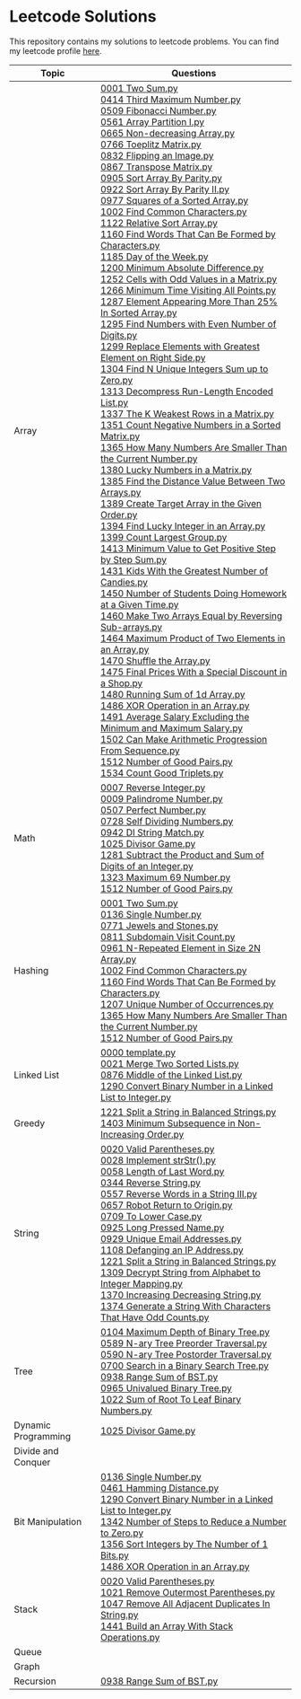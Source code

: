 # Leetcode Solutions

This repository contains my solutions to leetcode problems. You can find my leetcode profile [here](https://leetcode.com/AtharvRedij/).

| Topic | Questions |
| ----- | --------- |
| Array | [0001 Two Sum.py](<./0001 Two Sum.py>) <br>[0414 Third Maximum Number.py](<./0414 Third Maximum Number.py>) <br>[0509 Fibonacci Number.py](<./0509 Fibonacci Number.py>) <br>[0561 Array Partition I.py](<./0561 Array Partition I.py>) <br>[0665 Non-decreasing Array.py](<./0665 Non-decreasing Array.py>) <br>[0766 Toeplitz Matrix.py](<./0766 Toeplitz Matrix.py>) <br>[0832 Flipping an Image.py](<./0832 Flipping an Image.py>) <br>[0867 Transpose Matrix.py](<./0867 Transpose Matrix.py>) <br>[0905 Sort Array By Parity.py](<./0905 Sort Array By Parity.py>) <br>[0922 Sort Array By Parity II.py](<./0922 Sort Array By Parity II.py>) <br>[0977 Squares of a Sorted Array.py](<./0977 Squares of a Sorted Array.py>) <br>[1002 Find Common Characters.py](<./1002 Find Common Characters.py>) <br>[1122 Relative Sort Array.py](<./1122 Relative Sort Array.py>) <br>[1160 Find Words That Can Be Formed by Characters.py](<./1160 Find Words That Can Be Formed by Characters.py>) <br>[1185 Day of the Week.py](<./1185 Day of the Week.py>) <br>[1200 Minimum Absolute Difference.py](<./1200 Minimum Absolute Difference.py>) <br>[1252 Cells with Odd Values in a Matrix.py](<./1252 Cells with Odd Values in a Matrix.py>) <br>[1266 Minimum Time Visiting All Points.py](<./1266 Minimum Time Visiting All Points.py>) <br>[1287 Element Appearing More Than 25% In Sorted Array.py](<./1287 Element Appearing More Than 25% In Sorted Array.py>) <br>[1295 Find Numbers with Even Number of Digits.py](<./1295 Find Numbers with Even Number of Digits.py>) <br>[1299 Replace Elements with Greatest Element on Right Side.py](<./1299 Replace Elements with Greatest Element on Right Side.py>) <br>[1304 Find N Unique Integers Sum up to Zero.py](<./1304 Find N Unique Integers Sum up to Zero.py>) <br>[1313 Decompress Run-Length Encoded List.py](<./1313 Decompress Run-Length Encoded List.py>) <br>[1337 The K Weakest Rows in a Matrix.py](<./1337 The K Weakest Rows in a Matrix.py>) <br>[1351 Count Negative Numbers in a Sorted Matrix.py](<./1351 Count Negative Numbers in a Sorted Matrix.py>) <br>[1365 How Many Numbers Are Smaller Than the Current Number.py](<./1365 How Many Numbers Are Smaller Than the Current Number.py>) <br>[1380 Lucky Numbers in a Matrix.py](<./1380 Lucky Numbers in a Matrix.py>) <br>[1385 Find the Distance Value Between Two Arrays.py](<./1385 Find the Distance Value Between Two Arrays.py>) <br>[1389 Create Target Array in the Given Order.py](<./1389 Create Target Array in the Given Order.py>) <br>[1394 Find Lucky Integer in an Array.py](<./1394 Find Lucky Integer in an Array.py>) <br>[1399 Count Largest Group.py](<./1399 Count Largest Group.py>) <br>[1413 Minimum Value to Get Positive Step by Step Sum.py](<./1413 Minimum Value to Get Positive Step by Step Sum.py>) <br>[1431 Kids With the Greatest Number of Candies.py](<./1431 Kids With the Greatest Number of Candies.py>) <br>[1450 Number of Students Doing Homework at a Given Time.py](<./1450 Number of Students Doing Homework at a Given Time.py>) <br>[1460 Make Two Arrays Equal by Reversing Sub-arrays.py](<./1460 Make Two Arrays Equal by Reversing Sub-arrays.py>) <br>[1464 Maximum Product of Two Elements in an Array.py](<./1464 Maximum Product of Two Elements in an Array.py>) <br>[1470 Shuffle the Array.py](<./1470 Shuffle the Array.py>) <br>[1475 Final Prices With a Special Discount in a Shop.py](<./1475 Final Prices With a Special Discount in a Shop.py>) <br>[1480 Running Sum of 1d Array.py](<./1480 Running Sum of 1d Array.py>) <br>[1486 XOR Operation in an Array.py](<./1486 XOR Operation in an Array.py>) <br>[1491 Average Salary Excluding the Minimum and Maximum Salary.py](<./1491 Average Salary Excluding the Minimum and Maximum Salary.py>) <br>[1502 Can Make Arithmetic Progression From Sequence.py](<./1502 Can Make Arithmetic Progression From Sequence.py>) <br>[1512 Number of Good Pairs.py](<./1512 Number of Good Pairs.py>) <br>[1534 Count Good Triplets.py](<./1534 Count Good Triplets.py>) <br> | 
| Math | [0007 Reverse Integer.py](<./0007 Reverse Integer.py>) <br>[0009 Palindrome Number.py](<./0009 Palindrome Number.py>) <br>[0507 Perfect Number.py](<./0507 Perfect Number.py>) <br>[0728 Self Dividing Numbers.py](<./0728 Self Dividing Numbers.py>) <br>[0942 DI String Match.py](<./0942 DI String Match.py>) <br>[1025 Divisor Game.py](<./1025 Divisor Game.py>) <br>[1281 Subtract the Product and Sum of Digits of an Integer.py](<./1281 Subtract the Product and Sum of Digits of an Integer.py>) <br>[1323 Maximum 69 Number.py](<./1323 Maximum 69 Number.py>) <br>[1512 Number of Good Pairs.py](<./1512 Number of Good Pairs.py>) <br> | 
| Hashing | [0001 Two Sum.py](<./0001 Two Sum.py>) <br>[0136 Single Number.py](<./0136 Single Number.py>) <br>[0771 Jewels and Stones.py](<./0771 Jewels and Stones.py>) <br>[0811 Subdomain Visit Count.py](<./0811 Subdomain Visit Count.py>) <br>[0961 N-Repeated Element in Size 2N Array.py](<./0961 N-Repeated Element in Size 2N Array.py>) <br>[1002 Find Common Characters.py](<./1002 Find Common Characters.py>) <br>[1160 Find Words That Can Be Formed by Characters.py](<./1160 Find Words That Can Be Formed by Characters.py>) <br>[1207 Unique Number of Occurrences.py](<./1207 Unique Number of Occurrences.py>) <br>[1365 How Many Numbers Are Smaller Than the Current Number.py](<./1365 How Many Numbers Are Smaller Than the Current Number.py>) <br>[1512 Number of Good Pairs.py](<./1512 Number of Good Pairs.py>) <br> | 
| Linked List | [0000 template.py](<./0000 template.py>) <br>[0021 Merge Two Sorted Lists.py](<./0021 Merge Two Sorted Lists.py>) <br>[0876 Middle of the Linked List.py](<./0876 Middle of the Linked List.py>) <br>[1290 Convert Binary Number in a Linked List to Integer.py](<./1290 Convert Binary Number in a Linked List to Integer.py>) <br> | 
| Greedy | [1221 Split a String in Balanced Strings.py](<./1221 Split a String in Balanced Strings.py>) <br>[1403 Minimum Subsequence in Non-Increasing Order.py](<./1403 Minimum Subsequence in Non-Increasing Order.py>) <br> | 
| String | [0020 Valid Parentheses.py](<./0020 Valid Parentheses.py>) <br>[0028 Implement strStr().py](<./0028 Implement strStr().py>) <br>[0058 Length of Last Word.py](<./0058 Length of Last Word.py>) <br>[0344 Reverse String.py](<./0344 Reverse String.py>) <br>[0557 Reverse Words in a String III.py](<./0557 Reverse Words in a String III.py>) <br>[0657 Robot Return to Origin.py](<./0657 Robot Return to Origin.py>) <br>[0709 To Lower Case.py](<./0709 To Lower Case.py>) <br>[0925 Long Pressed Name.py](<./0925 Long Pressed Name.py>) <br>[0929 Unique Email Addresses.py](<./0929 Unique Email Addresses.py>) <br>[1108 Defanging an IP Address.py](<./1108 Defanging an IP Address.py>) <br>[1221 Split a String in Balanced Strings.py](<./1221 Split a String in Balanced Strings.py>) <br>[1309 Decrypt String from Alphabet to Integer Mapping.py](<./1309 Decrypt String from Alphabet to Integer Mapping.py>) <br>[1370 Increasing Decreasing String.py](<./1370 Increasing Decreasing String.py>) <br>[1374 Generate a String With Characters That Have Odd Counts.py](<./1374 Generate a String With Characters That Have Odd Counts.py>) <br> | 
| Tree | [0104 Maximum Depth of Binary Tree.py](<./0104 Maximum Depth of Binary Tree.py>) <br>[0589 N-ary Tree Preorder Traversal.py](<./0589 N-ary Tree Preorder Traversal.py>) <br>[0590 N-ary Tree Postorder Traversal.py](<./0590 N-ary Tree Postorder Traversal.py>) <br>[0700 Search in a Binary Search Tree.py](<./0700 Search in a Binary Search Tree.py>) <br>[0938 Range Sum of BST.py](<./0938 Range Sum of BST.py>) <br>[0965 Univalued Binary Tree.py](<./0965 Univalued Binary Tree.py>) <br>[1022 Sum of Root To Leaf Binary Numbers.py](<./1022 Sum of Root To Leaf Binary Numbers.py>) <br> | 
| Dynamic Programming | [1025 Divisor Game.py](<./1025 Divisor Game.py>) <br> | 
| Divide and Conquer |  | 
| Bit Manipulation | [0136 Single Number.py](<./0136 Single Number.py>) <br>[0461 Hamming Distance.py](<./0461 Hamming Distance.py>) <br>[1290 Convert Binary Number in a Linked List to Integer.py](<./1290 Convert Binary Number in a Linked List to Integer.py>) <br>[1342 Number of Steps to Reduce a Number to Zero.py](<./1342 Number of Steps to Reduce a Number to Zero.py>) <br>[1356 Sort Integers by The Number of 1 Bits.py](<./1356 Sort Integers by The Number of 1 Bits.py>) <br>[1486 XOR Operation in an Array.py](<./1486 XOR Operation in an Array.py>) <br> | 
| Stack | [0020 Valid Parentheses.py](<./0020 Valid Parentheses.py>) <br>[1021 Remove Outermost Parentheses.py](<./1021 Remove Outermost Parentheses.py>) <br>[1047 Remove All Adjacent Duplicates In String.py](<./1047 Remove All Adjacent Duplicates In String.py>) <br>[1441 Build an Array With Stack Operations.py](<./1441 Build an Array With Stack Operations.py>) <br> | 
| Queue |  | 
| Graph |  | 
| Recursion | [0938 Range Sum of BST.py](<./0938 Range Sum of BST.py>) <br> | 
